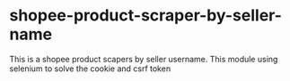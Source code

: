 # shopee-product-scraper-by-seller-name
This is a shopee product scapers by seller username.
This module using selenium to solve the cookie and csrf token
